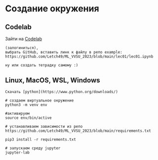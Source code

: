 # Создание окружения

## Codelab

Зайти на [Codelab](https://colab.research.google.com/)

    (залогиниться), 
    выбрать GitHub, вставить линк к файлу в репо example: https://github.com/Letch49/ML_VVSU_2023/blob/main/lec01/lec01.ipynb

    ну или создать тетрадку самому :)

## Linux, MacOS, WSL, Windows

    Скачать [python](https://www.python.org/downloads/)

    # создаем виртуальное окружение
    python3 -m venv env
    
    #активируем
    source env/bin/active

    # устанавливаем зависимости из репо https://github.com/Letch49/ML_VVSU_2023/blob/main/requirements.txt

    pip3 install -r requirements.txt

    # запускаем среду jupyter
    jupyter-lab
